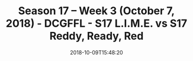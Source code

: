 ---
title: Season 17 – Week 3 (October 7, 2018) - DCGFFL - S17 L.I.M.E. vs S17 Reddy,
  Ready, Red
teams-score:
- team: _teams/s17-neon-green.md
  score:
- team: _teams/s17-red.md
  score: 18
mvp: J. Anderson (N. Green); A. Barvin (Red)
game-ball: D. Shaver (N. Green); D. Pilate (Red)
season: 17
week: 3
date: '2018-10-09T15:48:20'
pageid: season-17-week-3-october-7-2018-6695-vs-6704
---